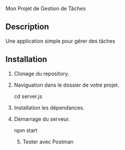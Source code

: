 Mon Projet de Gestion de Tâches

## Description
Une application simple pour gérer des tâches

## Installation
1. Clonage du repository.

2. Naviguation dans le dossier de votre projet.

   cd server.js
   
3. Installation les dépendances.

4. Démarrage du  serveur.

   npm start

   5. Tester avec Postman
